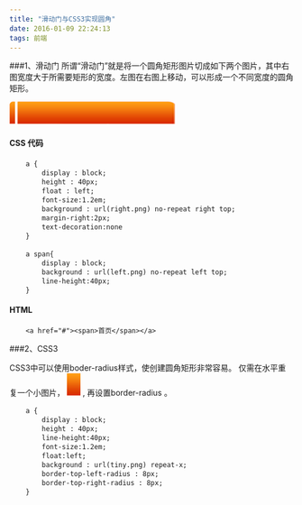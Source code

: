 ```yaml
---
title: "滑动门与CSS3实现圆角"
date: 2016-01-09 22:24:13
tags: 前端
---
```

###1、滑动门
所谓“滑动门”就是将一个圆角矩形图片切成如下两个图片，其中右图宽度大于所需要矩形的宽度。左图在右图上移动，可以形成一个不同宽度的圆角矩形。

![](/images/SlidingDoor/left.png)    ![](/images/SlidingDoor/right.png)

#### CSS 代码
		a { 
			display : block;
			height : 40px;
			float : left;
			font-size:1.2em;
			background : url(right.png) no-repeat right top;
			margin-right:2px;
			text-decoration:none
		}
		
		a span{
			display : block;
			background : url(left.png) no-repeat left top;
			line-height:40px;
		}

#### HTML 
		<a href="#"><span>首页</span></a>

###2、CSS3

CSS3中可以使用boder-radius样式，使创建圆角矩形非常容易。 仅需在水平重复一个小图片， ![](/images/SlidingDoor/tiny.png) , 再设置border-radius 。

		a {
			display : block;
			height : 40px;
			line-height:40px;
			font-size:1.2em;
			float:left;
			background : url(tiny.png) repeat-x;
			border-top-left-radius : 8px;
			border-top-right-radius : 8px;
		}